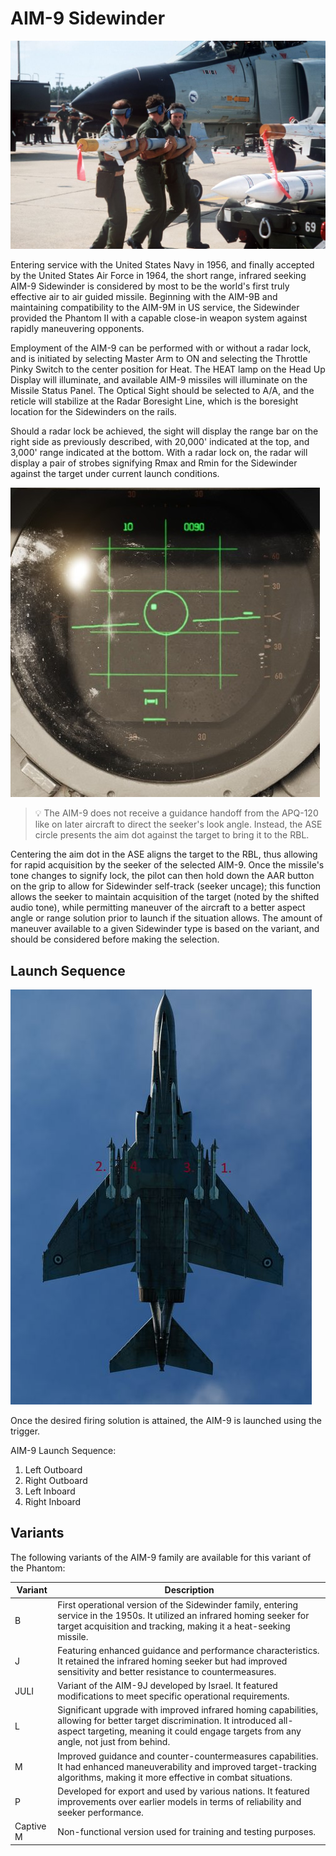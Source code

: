 # AIM-9 Sidewinder

![aim9](../../img/aim9.jpg)

Entering service with the United States Navy in 1956, and finally accepted by
the United States Air Force in 1964, the short range, infrared seeking AIM-9
Sidewinder is considered by most to be the world's first truly effective air to
air guided missile. Beginning with the AIM-9B and maintaining compatibility to
the AIM-9M in US service, the Sidewinder provided the Phantom II with a capable
close-in weapon system against rapidly maneuvering opponents.

Employment of the AIM-9 can be performed with or without a radar lock, and is
initiated by selecting Master Arm to ON and selecting the Throttle Pinky Switch
to the center position for Heat. The HEAT lamp on the Head Up Display will
illuminate, and available AIM-9 missiles will illuminate on the Missile Status
Panel. The Optical Sight should be selected to A/A, and the reticle will
stabilize at the Radar Boresight Line, which is the boresight location for the
Sidewinders on the rails.

Should a radar lock be achieved, the sight will display the range bar on the
right side as previously described, with 20,000' indicated at the top, and
3,000' range indicated at the bottom. With a radar lock on, the radar will
display a pair of strobes signifying Rmax and Rmin for the Sidewinder against
the target under current launch conditions.

![radar_screen_heat_missile_lock](../../img/radar_screen_heat_missile_lock.jpg)

> 💡 The AIM-9 does not receive a guidance handoff from
> the APQ-120 like on later aircraft to direct the seeker's look angle. Instead,
> the ASE circle presents the aim dot against the target to bring it to the RBL.

Centering the aim dot in the ASE aligns the target to the RBL, thus allowing for
rapid acquisition by the seeker of the selected AIM-9. Once the missile's tone
changes to signify lock, the pilot can then hold down the AAR button on the grip to
allow for Sidewinder self-track (seeker uncage); this function allows the seeker
to maintain acquisition of the target (noted by the shifted audio tone), while
permitting maneuver of the aircraft to a better aspect angle or range solution
prior to launch if the situation allows. The amount of maneuver available to a
given Sidewinder type is based on the variant, and should be considered before
making the selection.

## Launch Sequence

![ext_weapons_launch_sequence_ir](../../img/ext_launch_seq_ir.jpg)

Once the desired firing solution is attained, the AIM-9 is launched using the
trigger.

AIM-9 Launch Sequence:

1. Left Outboard
2. Right Outboard
3. Left Inboard
4. Right Inboard

## Variants

The following variants of the AIM-9 family are available for this variant of the
Phantom:

| Variant   | Description                                                                                                                                                                                                          |
|-----------|----------------------------------------------------------------------------------------------------------------------------------------------------------------------------------------------------------------------|
| B         | First operational version of the Sidewinder family, entering service in the 1950s. It utilized an infrared homing seeker for target acquisition and tracking, making it a heat-seeking missile.                      |
| J         | Featuring enhanced guidance and performance characteristics. It retained the infrared homing seeker but had improved sensitivity and better resistance to countermeasures.                                           |
| JULI      | Variant of the AIM-9J developed by Israel. It featured modifications to meet specific operational requirements.                                                                                                      |
| L         | Significant upgrade with improved infrared homing capabilities, allowing for better target discrimination. It introduced all-aspect targeting, meaning it could engage targets from any angle, not just from behind. |
| M         | Improved guidance and counter-countermeasures capabilities. It had enhanced maneuverability and improved target-tracking algorithms, making it more effective in combat situations.                                  |
| P         | Developed for export and used by various nations. It featured improvements over earlier models in terms of reliability and seeker performance.                                                                       |
| Captive M | Non-functional version used for training and testing purposes.                                                                                                                                                       |
